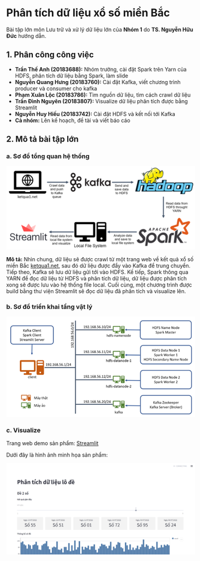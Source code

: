 # Phân tích dữ liệu xổ số miền Bắc

Bài tập lớn môn Lưu trữ và xử lý dữ liệu lớn của **Nhóm 1** do **TS. Nguyễn Hữu Đức** hướng dẫn.

## 1. Phân công công việc
- **Trần Thế Anh (20183688):** Nhóm trưởng, cài đặt Spark trên Yarn của HDFS, phân tích dữ liệu bằng Spark, làm slide
- **Nguyễn Quang Hưng (20183760):** Cài đặt Kafka, viết chương trình producer và consumer cho kafka
- **Phạm Xuân Lộc (20183786):** Tìm nguồn dữ liệu, tìm cách crawl dữ liệu
- **Trần Đình Nguyên (20183807):** Visualize dữ liệu phân tích được bằng Streamlit 
- **Nguyễn Huy Hiếu (20183742):** Cài đặt HDFS và kết nối tới Kafka
- **Cả nhóm:** Lên kế hoạch, đề tài và viết báo cáo

## 2. Mô tả bài tập lớn
### a. Sơ đồ tổng quan hệ thống

![System](./imgs/system.png)

**Mô tả:** Nhìn chung, dữ liệu sẽ được crawl từ một trang web về kết quả xổ số miền Bắc [ketqua1.net](https://ketqua1.net/so-ket-qua), sau đó dữ liệu được đẩy vào Kafka để trung chuyển. Tiếp theo, Kafka sẽ lưu dữ liệu gửi tới vào HDFS. Kế tiếp, Spark thông qua YARN để đọc dữ liệu từ HDFS và phân tích dữ liệu, dữ liệu được phân tích xong sẽ được lưu vào hệ thống file local. Cuối cùng, một chương trình được build bằng thư viện Streamlit sẽ đọc dữ liệu đã phân tích và visualize lên.

### b. Sơ đồ triển khai tầng vật lý

![Physical System](./imgs/physic.png)


### c. Visualize
Trang web demo sản phẩm: [Streamlit](https://theanhtran372000-lotterydataanalysis-streamlitapp-ylbkz9.streamlitapp.com/)

Dưới đây là hình ảnh minh họa sản phẩm:

![Streamlit](./imgs/example.png)
